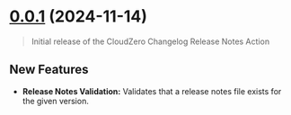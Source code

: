 # [0.0.1](https://github.com/Cloudzero/cloudzero-changelog-release-notes/compare/6f2f4723a345a656115168cf46e37e145bba2a35...0.0.1) (2024-11-14)

> Initial release of the CloudZero Changelog Release Notes Action

## New Features

* **Release Notes Validation:** Validates that a release notes file exists for the given version.
